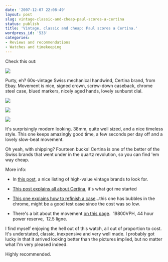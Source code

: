 ```yaml
---
date: '2007-12-07 22:08:49'
layout: post
slug: vintage-classic-and-cheap-paul-scores-a-certina
status: publish
title: 'Vintage, classic and cheap: Paul scores a Certina.'
wordpress_id: '533'
categories:
- Reviews and recommendations
- Watches and timekeeping
---
```


Check this out:


![](http://www.phfactor.net/wp-pics/dscf1201-wp.jpg)


Purty, eh? 60s-vintage Swiss mechanical handwind, Certina brand, from Ebay. Movement is nice, signed crown, screw-down caseback, chrome steel case, blued markers, nicely aged hands, lovely sunburst dial.


![](http://www.phfactor.net/wp-pics/dscf1198-wp.jpg)




![](http://www.phfactor.net/wp-pics/dscf1235-wp.jpg)




![](http://www.phfactor.net/wp-pics/dscf1197-wp.jpg)


It's surprisingly modern looking. 38mm, quite well sized, and a nice timeless style. This one keeps amazingly good time, a few seconds per day off and a lovely slow-beat movement.

Oh yeah, with shipping? Fourteen bucks! Certina is one of the better of the Swiss brands that went under in the quartz revolution, so you can find 'em way cheap.

More info:



	
  * In [this post](http://forums.timezone.com/index.php?t=msg&th=841101&rid=0#msg_2779882), a nice listing of high-value vintage brands to look for.

	
  * [This post explains all about Certina](http://forums.timezone.com/index.php?t=tree&goto=1590749&rid=18), it's what got me started

	
  * [This one explains how to refinish a case](http://www.phfactor.net/wp/wp-admin/Refinish%20http://www.timezone.com/library/workbench/workbench0011)...this one has bubbles in the chrome, might be a good test case since the cost was so low.

	
  * There's a bit about the movement [on this page](http://ranfft.de/cgi-bin/bidfun-db.cgi?12&ranfft&0&2uswk&Certina_28_10).  19800VPH, 44 hour power reserve,  12.5 ligne.


I find myself enjoying the hell out of this watch, all out of proportion to cost. It's understated, classic, inexpensive and very well made. I probably got lucky in that it arrived looking better than the pictures implied, but no matter what I'm very pleased indeed.

Highly recommended.
